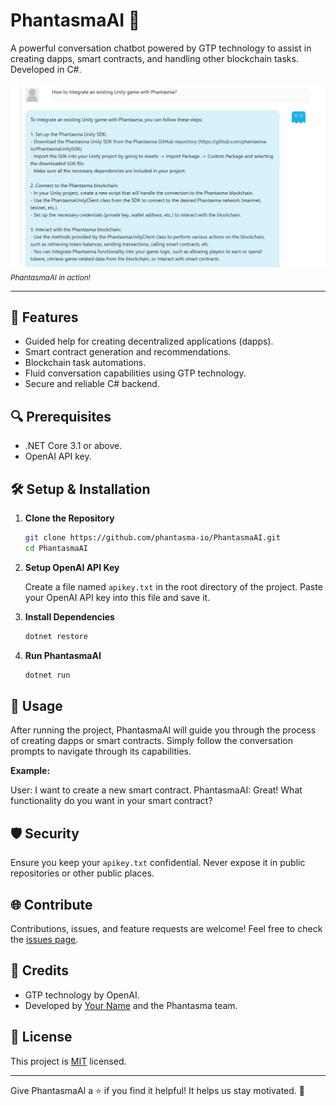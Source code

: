 # PhantasmaAI 🌌
A powerful conversation chatbot powered by GTP technology to assist in creating dapps, smart contracts, and handling other blockchain tasks. Developed in C#.

![Chatbot Demo](demo.jpg) *<sub>PhantasmaAI in action!</sub>*

---

## 🚀 Features

- Guided help for creating decentralized applications (dapps).
- Smart contract generation and recommendations.
- Blockchain task automations.
- Fluid conversation capabilities using GTP technology.
- Secure and reliable C# backend.

## 🔍 Prerequisites

- .NET Core 3.1 or above.
- OpenAI API key.

## 🛠️ Setup & Installation

1. **Clone the Repository**

    ```bash
    git clone https://github.com/phantasma-io/PhantasmaAI.git
    cd PhantasmaAI
    ```

2. **Setup OpenAI API Key**

   Create a file named `apikey.txt` in the root directory of the project. Paste your OpenAI API key into this file and save it.

3. **Install Dependencies**

    ```bash
    dotnet restore
    ```

4. **Run PhantasmaAI**

    ```bash
    dotnet run
    ```

## 📖 Usage

After running the project, PhantasmaAI will guide you through the process of creating dapps or smart contracts. Simply follow the conversation prompts to navigate through its capabilities.

**Example:**

User: I want to create a new smart contract.
PhantasmaAI: Great! What functionality do you want in your smart contract?

## 🛡️ Security

Ensure you keep your `apikey.txt` confidential. Never expose it in public repositories or other public places.

## 🌐 Contribute

Contributions, issues, and feature requests are welcome! Feel free to check the [issues page](https://github.com/phantasma-io/PhantasmaAI/issues).

## 🤖 Credits

- GTP technology by OpenAI.
- Developed by [Your Name](https://github.com/relfos) and the Phantasma team.

## 📄 License

This project is [MIT](https://opensource.org/licenses/MIT) licensed.

---

Give PhantasmaAI a ⭐ if you find it helpful! It helps us stay motivated. 🌌
